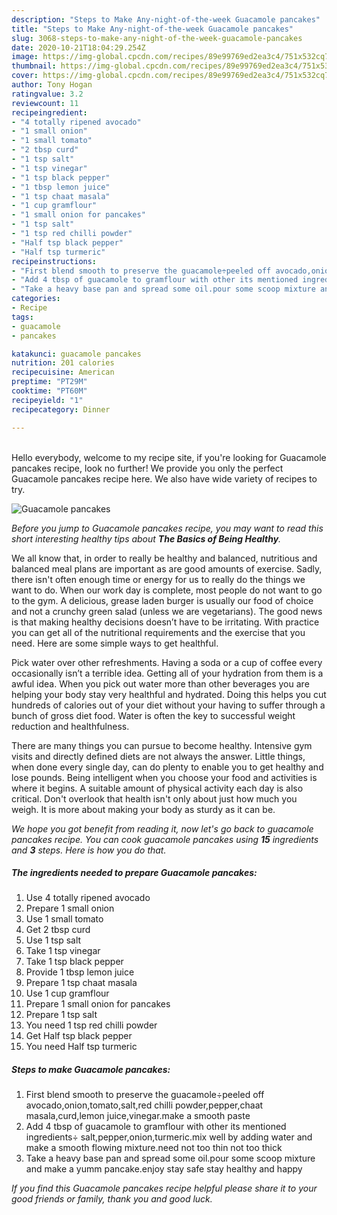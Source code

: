 ```yaml
---
description: "Steps to Make Any-night-of-the-week Guacamole pancakes"
title: "Steps to Make Any-night-of-the-week Guacamole pancakes"
slug: 3068-steps-to-make-any-night-of-the-week-guacamole-pancakes
date: 2020-10-21T18:04:29.254Z
image: https://img-global.cpcdn.com/recipes/89e99769ed2ea3c4/751x532cq70/guacamole-pancakes-recipe-main-photo.jpg
thumbnail: https://img-global.cpcdn.com/recipes/89e99769ed2ea3c4/751x532cq70/guacamole-pancakes-recipe-main-photo.jpg
cover: https://img-global.cpcdn.com/recipes/89e99769ed2ea3c4/751x532cq70/guacamole-pancakes-recipe-main-photo.jpg
author: Tony Hogan
ratingvalue: 3.2
reviewcount: 11
recipeingredient:
- "4 totally ripened avocado"
- "1 small onion"
- "1 small tomato"
- "2 tbsp curd"
- "1 tsp salt"
- "1 tsp vinegar"
- "1 tsp black pepper"
- "1 tbsp lemon juice"
- "1 tsp chaat masala"
- "1 cup gramflour"
- "1 small onion for pancakes"
- "1 tsp salt"
- "1 tsp red chilli powder"
- "Half tsp black pepper"
- "Half tsp turmeric"
recipeinstructions:
- "First blend smooth to preserve the guacamole÷peeled off avocado,onion,tomato,salt,red chilli powder,pepper,chaat masala,curd,lemon juice,vinegar.make a smooth paste"
- "Add 4 tbsp of guacamole to gramflour with other its mentioned ingredients÷ salt,pepper,onion,turmeric.mix well by adding water and make a smooth flowing mixture.need not too thin not too thick"
- "Take a heavy base pan and spread some oil.pour some scoop mixture and make a yumm pancake.enjoy stay safe stay healthy and happy"
categories:
- Recipe
tags:
- guacamole
- pancakes

katakunci: guacamole pancakes 
nutrition: 201 calories
recipecuisine: American
preptime: "PT29M"
cooktime: "PT60M"
recipeyield: "1"
recipecategory: Dinner

---
```

<br>
Hello everybody, welcome to my recipe site, if you're looking for Guacamole pancakes recipe, look no further! We provide you only the perfect Guacamole pancakes recipe here. We also have wide variety of recipes to try.
<br>


![Guacamole pancakes](https://img-global.cpcdn.com/recipes/89e99769ed2ea3c4/751x532cq70/guacamole-pancakes-recipe-main-photo.jpg)

<i>Before you jump to Guacamole pancakes recipe, you may want to read this short interesting healthy tips about <strong>The Basics of Being Healthy</strong>.</i>

We all know that, in order to really be healthy and balanced, nutritious and balanced meal plans are important as are good amounts of exercise. Sadly, there isn't often enough time or energy for us to really do the things we want to do. When our work day is complete, most people do not want to go to the gym. A delicious, grease laden burger is usually our food of choice and not a crunchy green salad (unless we are vegetarians). The good news is that making healthy decisions doesn’t have to be irritating. With practice you can get all of the nutritional requirements and the exercise that you need. Here are some simple ways to get healthful.

Pick water over other refreshments. Having a soda or a cup of coffee every occasionally isn’t a terrible idea. Getting all of your hydration from them is a awful idea. When you pick out water more than other beverages you are helping your body stay very healthful and hydrated. Doing this helps you cut hundreds of calories out of your diet without your having to suffer through a bunch of gross diet food. Water is often the key to successful weight reduction and healthfulness.

There are many things you can pursue to become healthy. Intensive gym visits and directly defined diets are not always the answer. Little things, when done every single day, can do plenty to enable you to get healthy and lose pounds. Being intelligent when you choose your food and activities is where it begins. A suitable amount of physical activity each day is also critical. Don't overlook that health isn't only about just how much you weigh. It is more about making your body as sturdy as it can be. 


<i>We hope you got benefit from reading it, now let's go back to guacamole pancakes recipe. You can cook guacamole pancakes using <strong>15</strong> ingredients and <strong>3</strong> steps. Here is how you do that.
</i>

##### The ingredients needed to prepare Guacamole pancakes:

1. Use 4 totally ripened avocado
1. Prepare 1 small onion
1. Use 1 small tomato
1. Get 2 tbsp curd
1. Use 1 tsp salt
1. Take 1 tsp vinegar
1. Take 1 tsp black pepper
1. Provide 1 tbsp lemon juice
1. Prepare 1 tsp chaat masala
1. Use 1 cup gramflour
1. Prepare 1 small onion for pancakes
1. Prepare 1 tsp salt
1. You need 1 tsp red chilli powder
1. Get Half tsp black pepper
1. You need Half tsp turmeric


##### Steps to make Guacamole pancakes:

1. First blend smooth to preserve the guacamole÷peeled off avocado,onion,tomato,salt,red chilli powder,pepper,chaat masala,curd,lemon juice,vinegar.make a smooth paste
1. Add 4 tbsp of guacamole to gramflour with other its mentioned ingredients÷ salt,pepper,onion,turmeric.mix well by adding water and make a smooth flowing mixture.need not too thin not too thick
1. Take a heavy base pan and spread some oil.pour some scoop mixture and make a yumm pancake.enjoy stay safe stay healthy and happy


<i>If you find this Guacamole pancakes recipe helpful please share it to your good friends or family, thank you and good luck.</i>
